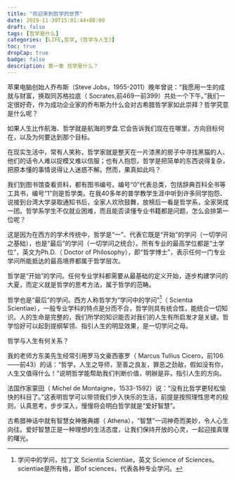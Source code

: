 ```yaml
---
title: "欢迎来到哲学的世界"
date: 2019-11-30T15:01:44+08:00
draft: false
tags: [哲学是什么]  
categories: [LIFE,哲学,《哲学与人生》]
toc: true
dropCap: true
badge: false
description: 第一章 哲学是什么？
---
```


苹果电脑创始人乔布斯（Steve Jobs，1955-2011）晚年曾说：“我愿用一生的成就与财富，换取同苏格拉底（ Socrates,前469一前399）共处一个下午。”我们一定很好奇，作为成功企业家的乔布斯为什么会对古希腊哲学家如此崇拜？哲学究意是什么呢？

如果人生比作航海、哲学就是航海的罗盘.它会告诉我们现在在哪里，方向目标何在，以及为何要达到那个目标。

在现实生活中，常有人笑称，哲学家就是整天在一片漆黑的房子中寻找黑猫的人、他们的话令人难以捉模又难以信服；也有人抱怨，哲学是把简单的东西说得复杂，把原本懂的事情说得让人迷惑不解。然而，果真如此吗？

我们到图书馆查看资料，都有图书编号。编号“0”代表总类，包括辞典百科全书等工具书，编号“1”则是哲学类。在我40多年的普学教学生涯中听到许多同学抱怨、说接到台湾大学录取通知书后，全家人欢欣鼓舞，放榜后一看是哲学系，全家哭成一团。哲学系学生不仅就业困难，而且能否读懂专业书籍都是问题，怎么会排第一位呢？

这是因为在西方的学术传统中，哲学是“一”、代表它既是“开始”的学问（一切学问之基础），也是“最后”的学问（一切学问之统合）。所有专业的最高学位都是“土学位”，英文为Ph.D.（ Doctor of Philosophy），即“哲学博士”，表示任何一门专业学问所能抵达的最高境界都属于哲学层次。

哲学是“开始”的学问。任何专业学科都需要从最基础的定义开始，逐步构建学问的大夏，而定义就是哲学的思考方法，属于哲学的范畴。

哲学也是“最后”的学问。西方人称哲学为“学问中的学问”[^1]（ Scientia Scientiae），一般专业学科的特点是分而不合，哲学则具有统合性，能统合一切知识。人的生命是完整的，我们所学的知识能否对我们的人生有所启发才是关键。哲学恰好可以起到提纲挈领、指引人生的明显效果，是一切学问之母。

哲学与人生有何关系？

我的老师方东美先生经常引用罗马文豪西塞罗（ Marcus Tullius Cicero，前106——前43）的话：“哲学，人生之导师，至善之良友，罪恶之劲敌，假如没有你，人生又值得什么！”说明哲学能帮助我们判断价值，明辦是非，指引人生的方向。

法国作家蒙田（ Michel de Montaigne，1533-1592）说：“没有比哲学更轻松愉快的科目了。”这表明哲学可以带领我们步入快乐的生活，前提是按照理性思考的规则，认真思考，步步深入，慢慢将会明白哲学就是“爱好智慧”。

古希腊神话中就有智慧女神雅典娜（ Athena），“智慧”一词神奇而美妙，令人心生向往。爱好智慧正是一种理想的生活态度，让我们保持开放的心灵，一起迎接真理的曙光。


[^1]: 学问中的学问，拉丁文 Scientia Scientiae，英文 Science of Sciences。 scientiae是所有格，即of sciences，代表各种专业学问。